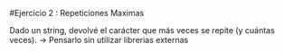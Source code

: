 #Ejercicio 2 : Repeticiones Maximas

Dado un string, devolvé el carácter que más veces se repite (y cuántas veces). 
 -> Pensarlo sin utilizar librerias externas
 